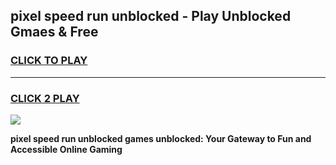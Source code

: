 
## pixel speed run unblocked - Play Unblocked Gmaes & Free
<h3>
<a href="https://news.freeplayer.one?title=pixel_speed_run_unblocked&ref=23F">CLICK TO PLAY</a></h3>
<hr>

<h3>
<a href="https://news.freeplayer.one?title=pixel_speed_run_unblocked&ref=23F">CLICK 2 PLAY</a>
  
</h3>

<a href="https://news.freeplayer.one?title=pixel_speed_run_unblocked&ref=23F/"><img src="https://clearcache.store/games.png"></a>


**pixel speed run unblocked games unblocked: Your Gateway to Fun and Accessible Online Gaming**
